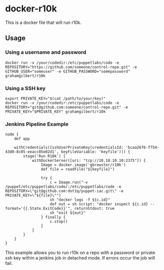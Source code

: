 # docker-r10k

This is a docker file that will run r10k.

## Usage

### Using a username and password

```
docker run -v /your/codedir:/etc/puppetlabs/code -e REPOSITORY="https://github.com/someone/control-repo.git" -e GITHUB_USER="someuser" -e GITHUB_PASSWORD="somepassword" grahamgilbert/r10k
```

### Using a SSH key

```
export PRIVATE_KEY="$(cat /path/to/your/key)"
docker run -v /your/codedir:/etc/puppetlabs/code -e REPOSITORY="git@github.com:someone/control-repo.git" -e PRIVATE_KEY="$PRIVATE_KEY" grahamgilbert/r10k
```

### Jenkins Pipeline Example

```
node {
    def app
    
    withCredentials([sshUserPrivateKey(credentialsId: 'bcaa26f6-f754-43d0-8c05-eeacc05e02d1', keyFileVariable: 'keyfile')]) {
        stage('Run R10k') {
            withDockerServer([uri: "tcp://10.10.10.10:2375"]) {
                Image = docker.image('gbrewster/r10k')
                def file = readFile("${keyfile}")

                try {
                    c = Image.run("-v /puppet/etc/puppetlabs/code/:/etc/puppetlabs/code -e REPOSITORY=\"git@github.com:dot1q/puppet-iac.git\" -e PRIVATE_KEY=\"${file}\"")
                    sh "docker logs -f ${c.id}"
                    def out = sh script: "docker inspect ${c.id} --format='{{.State.ExitCode}}'", returnStdout: true
                    sh "exit ${out}"
                } finally {
                    c.stop()
                }
            }
        }
    }
}
```

This example allows you to run r10k on a repo with a password or private ssh key within a jenkins job in detached mode. If errors occur the job will fail. 
